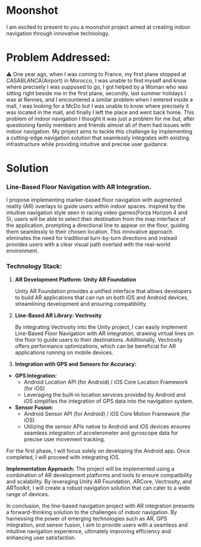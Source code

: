 # Moonshot

I am excited to present to you a moonshot project aimed at creating indoor navigation through innovative technology.

# Problem Addressed:

<aside>
⚠️ One year ago, when I was coming to France, my first plane stopped at CASABLANCA(Airport) in Morocco, I was unable to find myself and know where precisely I was supposed to go, I got helped by a Woman who was sitting right beside me in the first plane, secondly, last summer holidays I was at Rennes, and I encountered a similar problem when I entered inside a mall, I was looking for a McDo but I was unable to know where precisely it was located in the mall, and finally I left the place and went back home. This problem of indoor navigation I thought it was just a problem for me but, after questioning family members and friends almost all of them had issues with indoor navigation. My project aims to tackle this challenge by implementing a cutting-edge navigation solution that seamlessly integrates with existing infrastructure while providing intuitive and precise user guidance.
</aside>

# Solution

### Line-Based Floor Navigation with AR Integration.

I propose implementing marker-based floor navigation with augmented reality (AR) overlays to guide users within indoor spaces. Inspired by the intuitive navigation style seen in racing video games(Forza Horizon 4 and 5), users will be able to select their destination from the map interface of the application, prompting a directional line to appear on the floor, guiding them seamlessly to their chosen location. This innovative approach eliminates the need for traditional turn-by-turn directions and instead provides users with a clear visual path overlaid with the real-world environment.

### Technology Stack:

1. **AR Development Platform: Unity AR Foundation**
    
    Unity AR Foundation provides a unified interface that allows developers to build AR applications that can run on both iOS and Android devices, streamlining development and ensuring compatibility.
    
2. **Line-Based AR Library: Vectrosity**
    
    By integrating Vectrosity into the Unity project, I can easily implement Line-Based Floor Navigation with AR integration, drawing virtual lines on the floor to guide users to their destinations. Additionally, Vectrosity offers performance optimizations, which can be beneficial for AR applications running on mobile devices.
    
3. **Integration with GPS and Sensors for Accuracy:**
- **GPS Integration:**
    - Android Location API (for Android) / iOS Core Location Framework (for iOS)
    - Leveraging the built-in location services provided by Android and iOS simplifies the integration of GPS data into the navigation system.
- **Sensor Fusion:**
    - Android Sensor API (for Android) / iOS Core Motion Framework (for iOS)
    - Utilizing the sensor APIs native to Android and iOS devices ensures seamless integration of accelerometer and gyroscope data for precise user movement tracking.

For the first phase, I will focus solely on developing the Android app. Once completed, I will proceed with integrating IOS.

**Implementation Approach:** The project will be implemented using a combination of AR development platforms and tools to ensure compatibility and scalability. By leveraging Unity AR Foundation, ARCore, Vectrosity, and ARToolkit, I will create a robust navigation solution that can cater to a wide range of devices.

In conclusion, the line-based navigation project with AR integration presents a forward-thinking solution to the challenges of indoor navigation. By harnessing the power of emerging technologies such as AR, GPS integration, and sensor fusion, I aim to provide users with a seamless and intuitive navigation experience, ultimately improving efficiency and enhancing user satisfaction.
